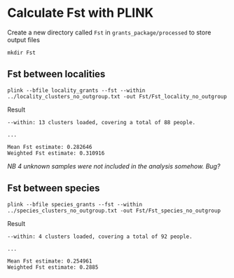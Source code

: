# Calculate Fst with PLINK

Create a new directory called `Fst` in `grants_package/processed` to store output files

```
mkdir Fst
```

## Fst between localities


```
plink --bfile locality_grants --fst --within ../locality_clusters_no_outgroup.txt -out Fst/Fst_locality_no_outgroup
```

Result
```
--within: 13 clusters loaded, covering a total of 88 people.

...

Mean Fst estimate: 0.282646
Weighted Fst estimate: 0.310916
```

*NB 4 unknown samples were not included in the analysis somehow. Bug?*


## Fst between species

```
plink --bfile species_grants --fst --within ../species_clusters_no_outgroup.txt -out Fst/Fst_species_no_outgroup
```

Result
```
--within: 4 clusters loaded, covering a total of 92 people.

...

Mean Fst estimate: 0.254961
Weighted Fst estimate: 0.2885
```
